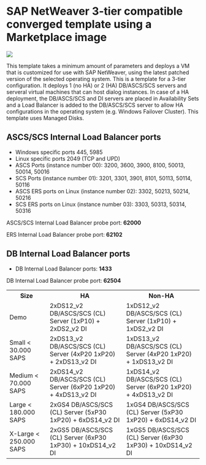 # SAP NetWeaver 3-tier compatible converged template using a Marketplace image

<a href="https://portal.azure.com/#create/Microsoft.Template/uri/https%3A%2F%2Fraw.githubusercontent.com%2FJOLYFRED%2FSAPonAzure-3tier-archi%2Fmaster%2Fazuredeploy.json" target="_blank">
    <img src="http://azuredeploy.net/deploybutton.png"/>
</a>

This template takes a minimum amount of parameters and deploys a VM that is customized for use with SAP NetWeaver, using the latest patched version of the selected operating system. This is a template for a 3-tier configuration. It deploys 1 (no HA) or 2 (HA) DB/ASCS/SCS servers and serveral virtual machines that can host dialog instances. In case of a HA deployment, the DB/ASCS/SCS and DI servers are placed in Availability Sets and a Load Balancer is added to the DB/ASCS/SCS server to allow HA configurations in the operating system (e.g. Windows Failover Cluster). This template uses Managed Disks.

## ASCS/SCS Internal Load Balancer ports

* Windows specific ports 445, 5985
* Linux specific ports 2049 (TCP and UPD)
* ASCS Ports (instance number 00): 3200, 3600, 3900,  8100, 50013, 50014, 50016
* SCS Ports (instance number 01): 3201, 3301, 3901, 8101, 50113, 50114, 50116
* ASCS ERS ports on Linux (instance number 02): 3302, 50213, 50214, 50216
* SCS ERS ports on Linux (instance number 03): 3303, 50313, 50314, 50316

ASCS/SCS Internal Load Balancer probe port: **62000**

ERS Internal Load Balancer probe port: **62102**

## DB Internal Load Balancer ports

* DB Internal Load Balancer ports: **1433**

DB Internal Load Balancer probe port: **62504**

<table>
	<tr>
		<th>Size</th>
		<th>HA</th>
		<th>Non-HA</th>
	</tr>
	<tr>
		<td>Demo</td>
		<td>2xDS12_v2 DB/ASCS/SCS (CL) Server (1xP10) + 2xDS2_v2 DI</td>
		<td>1xDS12_v2 DB/ASCS/SCS (CL) Server (1xP10) + 1xDS2_v2 DI</td>
	</tr>
	<tr>
		<td>Small < 30.000 SAPS</td>
		<td>2xDS13_v2 DB/ASCS/SCS (CL) Server (4xP20 1xP20) + 2xDS13_v2 DI</td>
		<td>1xDS13_v2 DB/ASCS/SCS (CL) Server (4xP20 1xP20) + 1xDS13_v2 DI</td>
	</tr>
	<tr>
		<td>Medium < 70.000 SAPS</td>
		<td>2xDS14_v2 DB/ASCS/SCS (CL) Server (6xP20 1xP20) + 4xDS13_v2 DI</td>
		<td>1xDS14_v2 DB/ASCS/SCS (CL) Server (6xP20 1xP20) + 4xDS13_v2 DI</td>
	</tr>
	<tr>
		<td>Large < 180.000 SAPS</td>
		<td>2xGS4 DB/ASCS/SCS (CL) Server (5xP30 1xP20) + 6xDS14_v2 DI</td>
		<td>1xGS4 DB/ASCS/SCS (CL) Server (5xP30 1xP20) + 6xDS14_v2 DI</td>
	</tr>
	<tr>
		<td>X-Large < 250.000 SAPS</td>
		<td>2xGS5 DB/ASCS/SCS (CL) Server (6xP30 1xP30) + 10xDS14_v2 DI</td>
		<td>1xGS5 DB/ASCS/SCS (CL) Server (6xP30 1xP30) + 10xDS14_v2 DI</td>
	</tr>
</table>				
